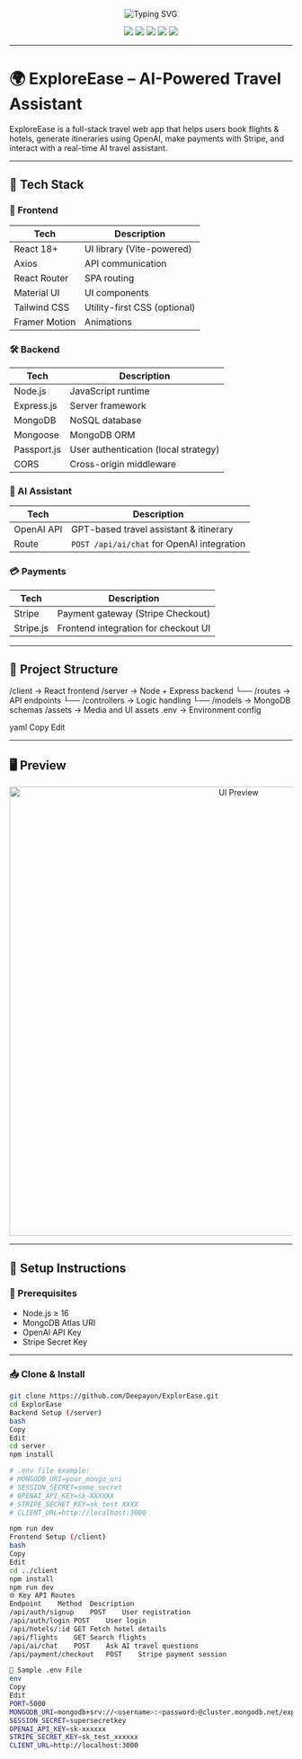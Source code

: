 <p align="center">
  <img src="https://readme-typing-svg.herokuapp.com?font=Fira+Code&size=25&pause=1000&center=true&vCenter=true&width=600&lines=ExploreEase+%7C+AI+All-in-One+Travel+Platform;Plan+Trips+Smartly+with+AI+Power!" alt="Typing SVG" />
</p>

<p align="center">
  <img src="https://img.shields.io/badge/React-18+-blue?style=for-the-badge&logo=react" />
  <img src="https://img.shields.io/badge/Node.js-Express-green?style=for-the-badge&logo=node.js" />
  <img src="https://img.shields.io/badge/MongoDB-Atlas-success?style=for-the-badge&logo=mongodb" />
  <img src="https://img.shields.io/badge/OpenAI-GPT-4-informational?style=for-the-badge&logo=openai" />
  <img src="https://img.shields.io/badge/Stripe-Payments-purple?style=for-the-badge&logo=stripe" />
</p>

---

# 🌍 ExploreEase – AI-Powered Travel Assistant

ExploreEase is a full-stack travel web app that helps users book flights & hotels, generate itineraries using OpenAI, make payments with Stripe, and interact with a real-time AI travel assistant.

---

## 🧠 Tech Stack

### 🎨 Frontend

| Tech         | Description                            |
|--------------|----------------------------------------|
| React 18+    | UI library (Vite-powered)              |
| Axios        | API communication                      |
| React Router | SPA routing                            |
| Material UI  | UI components                          |
| Tailwind CSS | Utility-first CSS (optional)           |
| Framer Motion| Animations                             |

### 🛠️ Backend

| Tech          | Description                               |
|---------------|-------------------------------------------|
| Node.js       | JavaScript runtime                        |
| Express.js    | Server framework                          |
| MongoDB       | NoSQL database                            |
| Mongoose      | MongoDB ORM                               |
| Passport.js   | User authentication (local strategy)      |
| CORS          | Cross-origin middleware                   |

### 🧠 AI Assistant

| Tech        | Description                                 |
|-------------|---------------------------------------------|
| OpenAI API  | GPT-based travel assistant & itinerary      |
| Route       | `POST /api/ai/chat` for OpenAI integration  |

### 💳 Payments

| Tech     | Description                          |
|----------|--------------------------------------|
| Stripe   | Payment gateway (Stripe Checkout)    |
| Stripe.js| Frontend integration for checkout UI |

---

## 📂 Project Structure

/client → React frontend
/server → Node + Express backend
└── /routes → API endpoints
└── /controllers → Logic handling
└── /models → MongoDB schemas
/assets → Media and UI assets
.env → Environment config

yaml
Copy
Edit

---

## 🖥️ Preview

<p align="center">
  <img src="https://github.com/Deepayon/ExplorEase/raw/main/assets/ui-preview.png" alt="UI Preview" width="800" />
</p>

---

## 🚀 Setup Instructions

### 🔧 Prerequisites

- Node.js ≥ 16
- MongoDB Atlas URI
- OpenAI API Key
- Stripe Secret Key

---

### 📥 Clone & Install

```bash
git clone https://github.com/Deepayon/ExplorEase.git
cd ExplorEase
Backend Setup (/server)
bash
Copy
Edit
cd server
npm install

# .env file example:
# MONGODB_URI=your_mongo_uri
# SESSION_SECRET=some_secret
# OPENAI_API_KEY=sk-XXXXXX
# STRIPE_SECRET_KEY=sk_test_XXXX
# CLIENT_URL=http://localhost:3000

npm run dev
Frontend Setup (/client)
bash
Copy
Edit
cd ../client
npm install
npm run dev
🌐 Key API Routes
Endpoint	Method	Description
/api/auth/signup	POST	User registration
/api/auth/login	POST	User login
/api/hotels/:id	GET	Fetch hotel details
/api/flights	GET	Search flights
/api/ai/chat	POST	Ask AI travel questions
/api/payment/checkout	POST	Stripe payment session

🧪 Sample .env File
env
Copy
Edit
PORT=5000
MONGODB_URI=mongodb+srv://<username>:<password>@cluster.mongodb.net/exploreasedb
SESSION_SECRET=supersecretkey
OPENAI_API_KEY=sk-xxxxxx
STRIPE_SECRET_KEY=sk_test_xxxxxx
CLIENT_URL=http://localhost:3000
